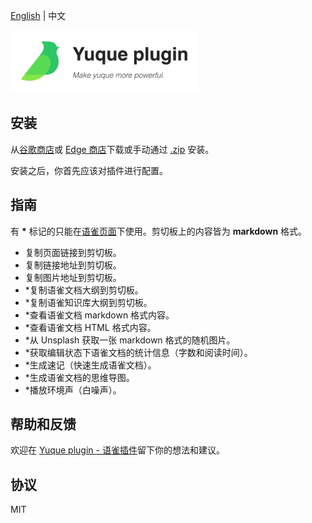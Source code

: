 [English](./README.md) | 中文

<img src="./yuque.png" width="300" height="100"  alt="yuque logo"/>

## 安装

从[谷歌商店](https://chrome.google.com/webstore/category/extensions)或 [Edge 商店](https://microsoftedge.microsoft.com/addons/Microsoft-Edge-Extensions-Home)下载或手动通过
[.zip](https://github.com/CaptainOfPhB/yuque-plugin/releases) 安装。

安装之后，你首先应该对插件进行配置。

## 指南

有 __*__ 标记的只能在[语雀页面](https://www.yuque.com)下使用。剪切板上的内容皆为 **markdown** 格式。

- 复制页面链接到剪切板。
- 复制链接地址到剪切板。
- 复制图片地址到剪切板。
- *复制语雀文档大纲到剪切板。
- *复制语雀知识库大纲到剪切板。
- *查看语雀文档 markdown 格式内容。
- *查看语雀文档 HTML 格式内容。
- *从 Unsplash 获取一张 markdown 格式的随机图片。
- *获取编辑状态下语雀文档的统计信息（字数和阅读时间）。
- *生成速记（快速生成语雀文档）。
- *生成语雀文档的思维导图。
- *播放环境声（白噪声）。

## 帮助和反馈

欢迎在 [Yuque plugin - 语雀插件](https://www.yuque.com/yuque-plugin)留下你的想法和建议。

## 协议

MIT
